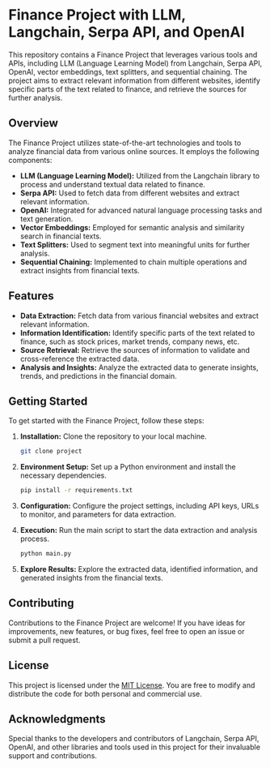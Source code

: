 # Finance Project with LLM, Langchain, Serpa API, and OpenAI

This repository contains a Finance Project that leverages various tools and APIs, including LLM (Language Learning Model) from Langchain, Serpa API, OpenAI, vector embeddings, text splitters, and sequential chaining. The project aims to extract relevant information from different websites, identify specific parts of the text related to finance, and retrieve the sources for further analysis.

## Overview

The Finance Project utilizes state-of-the-art technologies and tools to analyze financial data from various online sources. It employs the following components:

- **LLM (Language Learning Model):** Utilized from the Langchain library to process and understand textual data related to finance.
- **Serpa API:** Used to fetch data from different websites and extract relevant information.
- **OpenAI:** Integrated for advanced natural language processing tasks and text generation.
- **Vector Embeddings:** Employed for semantic analysis and similarity search in financial texts.
- **Text Splitters:** Used to segment text into meaningful units for further analysis.
- **Sequential Chaining:** Implemented to chain multiple operations and extract insights from financial texts.

## Features

- **Data Extraction:** Fetch data from various financial websites and extract relevant information.
- **Information Identification:** Identify specific parts of the text related to finance, such as stock prices, market trends, company news, etc.
- **Source Retrieval:** Retrieve the sources of information to validate and cross-reference the extracted data.
- **Analysis and Insights:** Analyze the extracted data to generate insights, trends, and predictions in the financial domain.

## Getting Started

To get started with the Finance Project, follow these steps:

1. **Installation:** Clone the repository to your local machine.
   ```sh
   git clone project
   ```

2. **Environment Setup:** Set up a Python environment and install the necessary dependencies.
   ```sh
   pip install -r requirements.txt
   ```

3. **Configuration:** Configure the project settings, including API keys, URLs to monitor, and parameters for data extraction.

4. **Execution:** Run the main script to start the data extraction and analysis process.
   ```sh
   python main.py
   ```

5. **Explore Results:** Explore the extracted data, identified information, and generated insights from the financial texts.

## Contributing

Contributions to the Finance Project are welcome! If you have ideas for improvements, new features, or bug fixes, feel free to open an issue or submit a pull request.

## License

This project is licensed under the [MIT License](LICENSE). You are free to modify and distribute the code for both personal and commercial use.

## Acknowledgments

Special thanks to the developers and contributors of Langchain, Serpa API, OpenAI, and other libraries and tools used in this project for their invaluable support and contributions.
